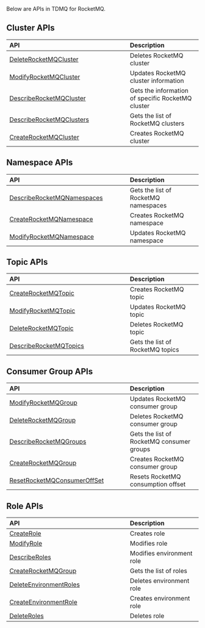 Below are APIs in TDMQ for RocketMQ.

<style>
table th:nth-of-type(1) {
width: 300px;        
}
</style>

## Cluster APIs

| API | Description |
| :----------------------------------------------------------- | :----------------------- |
| [DeleteRocketMQCluster](https://intl.cloud.tencent.com/document/api/1110/44106) | Deletes RocketMQ cluster |
| [ModifyRocketMQCluster](https://intl.cloud.tencent.com/document/api/1110/44098) | Updates RocketMQ cluster information |
| [DescribeRocketMQCluster](https://intl.cloud.tencent.com/document/api/1110/44103) | Gets the information of specific RocketMQ cluster |
| [DescribeRocketMQClusters](https://intl.cloud.tencent.com/document/api/1110/44102) | Gets the list of RocketMQ clusters |
| [CreateRocketMQCluster](https://intl.cloud.tencent.com/document/api/1110/44110) | Creates RocketMQ cluster |

## Namespace APIs

| API | Description |
| :----------------------------------------------------------- | :----------------------- |
| [DescribeRocketMQNamespaces](https://intl.cloud.tencent.com/document/api/1110/44100) | Gets the list of RocketMQ namespaces |
| [CreateRocketMQNamespace](https://intl.cloud.tencent.com/document/api/1110/44108) | Creates RocketMQ namespace |
| [ModifyRocketMQNamespace](https://intl.cloud.tencent.com/document/api/1110/44096) | Updates RocketMQ namespace |

## Topic APIs

| API | Description |
| :----------------------------------------------------------- | :------------------- |
| [CreateRocketMQTopic](https://intl.cloud.tencent.com/document/api/1110/44107) | Creates RocketMQ topic |
| [ModifyRocketMQTopic](https://intl.cloud.tencent.com/document/api/1110/44095) | Updates RocketMQ topic |
| [DeleteRocketMQTopic](https://intl.cloud.tencent.com/document/api/1110/44104) | Deletes RocketMQ topic |
| [DescribeRocketMQTopics](https://intl.cloud.tencent.com/document/api/1110/44099) | Gets the list of RocketMQ topics |

## Consumer Group APIs

| API | Description |
| :----------------------------------------------------------- | :--------------------- |
| [ModifyRocketMQGroup](https://intl.cloud.tencent.com/document/api/1110/44097) | Updates RocketMQ consumer group |
| [DeleteRocketMQGroup](https://intl.cloud.tencent.com/document/api/1110/44105) | Deletes RocketMQ consumer group |
| [DescribeRocketMQGroups](https://intl.cloud.tencent.com/document/api/1110/44101) | Gets the list of RocketMQ consumer groups |
| [CreateRocketMQGroup](https://intl.cloud.tencent.com/document/api/1110/44109) | Creates RocketMQ consumer group |
| [ResetRocketMQConsumerOffSet](https://cloud.tencent.com/document/api/1179/71662) | Resets RocketMQ consumption offset

## Role APIs

| API | Description |
| :----------------------------------------------------------- | :--------------- |
| [CreateRole](https://intl.cloud.tencent.com/document/product/1110/44139) | Creates role |
| [ModifyRole](https://intl.cloud.tencent.com/document/product/1110/44134) | Modifies role |
| [DescribeRoles](https://intl.cloud.tencent.com/document/product/1110/44136) | Modifies environment role |
| [CreateRocketMQGroup](https://intl.cloud.tencent.com/document/product/1110/44109) | Gets the list of roles |
| [DeleteEnvironmentRoles](https://intl.cloud.tencent.com/document/product/1110/44138) | Deletes environment role |
| [CreateEnvironmentRole](https://intl.cloud.tencent.com/document/product/1110/44140) | Creates environment role |
| [DeleteRoles](https://intl.cloud.tencent.com/document/product/1110/44137) | Deletes role |


